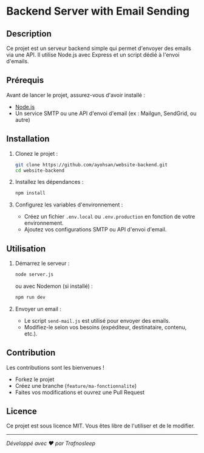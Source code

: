 # Backend Server with Email Sending

## Description
Ce projet est un serveur backend simple qui permet d'envoyer des emails via une API. Il utilise Node.js avec Express et un script dédié à l'envoi d'emails.

## Prérequis
Avant de lancer le projet, assurez-vous d'avoir installé :
- [Node.js](https://nodejs.org/)
- Un service SMTP ou une API d'envoi d'email (ex : Mailgun, SendGrid, ou autre)

## Installation
1. Clonez le projet :
   ``` bash
   git clone https://github.com/ayohsan/website-backend.git
   cd website-backend
   ```

2. Installez les dépendances :
   ``` bash
   npm install
   ```

3. Configurez les variables d'environnement :
   - Créez un fichier `.env.local` ou `.env.production` en fonction de votre environnement.
   - Ajoutez vos configurations SMTP ou API d'envoi d'email.

## Utilisation
1. Démarrez le serveur :
   ```bash
   node server.js
   ```
   ou avec Nodemon (si installé) :
   ```bash
   npm run dev
   ```

2. Envoyer un email :
   - Le script `send-mail.js` est utilisé pour envoyer des emails.
   - Modifiez-le selon vos besoins (expéditeur, destinataire, contenu, etc.).

## Contribution
Les contributions sont les bienvenues !
- Forkez le projet
- Créez une branche (`feature/ma-fonctionnalite`)
- Faites vos modifications et ouvrez une Pull Request

## Licence
Ce projet est sous licence MIT. Vous êtes libre de l'utiliser et de le modifier.

---
*Développé avec ❤️ par Trafnosleep*

